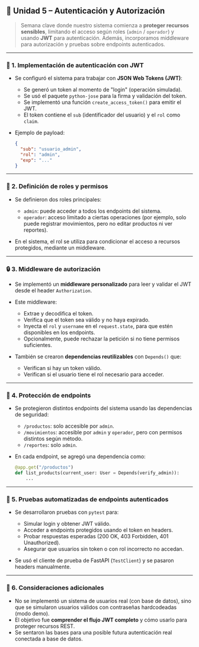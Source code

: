 ## 🧩 Unidad 5 – Autenticación y Autorización

> Semana clave donde nuestro sistema comienza a **proteger recursos sensibles**, limitando el acceso según roles (`admin` / `operador`) y usando **JWT** para autenticación. Además, incorporamos middleware para autorización y pruebas sobre endpoints autenticados.

---

### 🔐 1. Implementación de autenticación con JWT

* Se configuró el sistema para trabajar con **JSON Web Tokens (JWT)**:

  * Se generó un token al momento de "login" (operación simulada).
  * Se usó el paquete `python-jose` para la firma y validación del token.
  * Se implementó una función `create_access_token()` para emitir el JWT.
  * El token contiene el `sub` (identificador del usuario) y el `rol` como `claim`.

* Ejemplo de payload:

  ```json
  {
    "sub": "usuario_admin",
    "rol": "admin",
    "exp": "..."
  }
  ```

---

### 👤 2. Definición de roles y permisos

* Se definieron dos roles principales:

  * `admin`: puede acceder a todos los endpoints del sistema.
  * `operador`: acceso limitado a ciertas operaciones (por ejemplo, solo puede registrar movimientos, pero no editar productos ni ver reportes).

* En el sistema, el rol se utiliza para condicionar el acceso a recursos protegidos, mediante un middleware.

---

### 🔒 3. Middleware de autorización

* Se implementó un **middleware personalizado** para leer y validar el JWT desde el header `Authorization`.

* Este middleware:

  * Extrae y decodifica el token.
  * Verifica que el token sea válido y no haya expirado.
  * Inyecta el `rol` y `username` en el `request.state`, para que estén disponibles en los endpoints.
  * Opcionalmente, puede rechazar la petición si no tiene permisos suficientes.

* También se crearon **dependencias reutilizables** con `Depends()` que:

  * Verifican si hay un token válido.
  * Verifican si el usuario tiene el rol necesario para acceder.

---

### 🚧 4. Protección de endpoints

* Se protegieron distintos endpoints del sistema usando las dependencias de seguridad:

  * `/productos`: solo accesible por `admin`.
  * `/movimientos`: accesible por `admin` y `operador`, pero con permisos distintos según método.
  * `/reportes`: solo `admin`.

* En cada endpoint, se agregó una dependencia como:

  ```python
  @app.get("/productos")
  def list_products(current_user: User = Depends(verify_admin)):
      ...
  ```

---

### 🧪 5. Pruebas automatizadas de endpoints autenticados

* Se desarrollaron pruebas con `pytest` para:

  * Simular login y obtener JWT válido.
  * Acceder a endpoints protegidos usando el token en headers.
  * Probar respuestas esperadas (200 OK, 403 Forbidden, 401 Unauthorized).
  * Asegurar que usuarios sin token o con rol incorrecto no accedan.

* Se usó el cliente de prueba de FastAPI (`TestClient`) y se pasaron headers manualmente.

---

### 📌 6. Consideraciones adicionales

* No se implementó un sistema de usuarios real (con base de datos), sino que se simularon usuarios válidos con contraseñas hardcodeadas (modo demo).
* El objetivo fue **comprender el flujo JWT completo** y cómo usarlo para proteger recursos REST.
* Se sentaron las bases para una posible futura autenticación real conectada a base de datos.